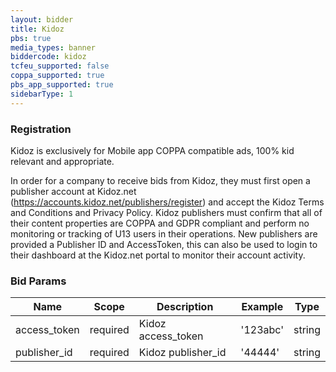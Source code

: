 ```yaml
---
layout: bidder
title: Kidoz
pbs: true
media_types: banner
biddercode: kidoz
tcfeu_supported: false
coppa_supported: true
pbs_app_supported: true
sidebarType: 1
---
```


### Registration

Kidoz is exclusively for Mobile app COPPA compatible ads, 100% kid relevant and appropriate.

In order for a company to receive bids from Kidoz, they must first open a publisher account at Kidoz.net
(<https://accounts.kidoz.net/publishers/register>) and accept the Kidoz Terms and Conditions and Privacy Policy.
Kidoz publishers must confirm that all of their content properties are COPPA and GDPR compliant and perform no monitoring
or tracking of U13 users in their operations.  New publishers are provided a Publisher ID and AccessToken, this can also
be used to login to their dashboard at the Kidoz.net portal to monitor their account activity.

### Bid Params


| Name       | Scope    | Description            | Example | Type     |
|------------|----------|------------------------|---------|----------|
| access_token | required | Kidoz access_token | '123abc' | string |
| publisher_id | required | Kidoz publisher_id | '44444' | string |

